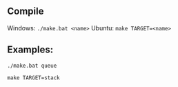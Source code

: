 ## Compile

Windows: `./make.bat <name>`
Ubuntu: `make TARGET=<name>`

## Examples:

```
./make.bat queue

make TARGET=stack
```
